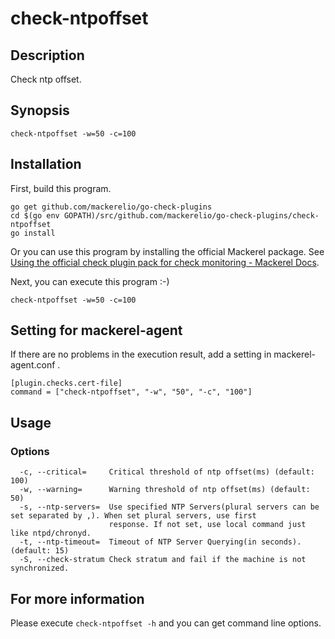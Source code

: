 # check-ntpoffset

## Description
Check ntp offset.


## Synopsis
```
check-ntpoffset -w=50 -c=100
```

## Installation

First, build this program.

```
go get github.com/mackerelio/go-check-plugins
cd $(go env GOPATH)/src/github.com/mackerelio/go-check-plugins/check-ntpoffset
go install
```

Or you can use this program by installing the official Mackerel package. See [Using the official check plugin pack for check monitoring - Mackerel Docs](https://mackerel.io/docs/entry/howto/mackerel-check-plugins).


Next, you can execute this program :-)

```
check-ntpoffset -w=50 -c=100
```


## Setting for mackerel-agent

If there are no problems in the execution result, add a setting in mackerel-agent.conf .

```
[plugin.checks.cert-file]
command = ["check-ntpoffset", "-w", "50", "-c", "100"]
```

## Usage
### Options

```
  -c, --critical=     Critical threshold of ntp offset(ms) (default: 100)
  -w, --warning=      Warning threshold of ntp offset(ms) (default: 50)
  -s, --ntp-servers=  Use specified NTP Servers(plural servers can be set separated by ,). When set plural servers, use first
                      response. If not set, use local command just like ntpd/chronyd.
  -t, --ntp-timeout=  Timeout of NTP Server Querying(in seconds). (default: 15)
  -S, --check-stratum Check stratum and fail if the machine is not synchronized.
```


## For more information

Please execute `check-ntpoffset -h` and you can get command line options.
